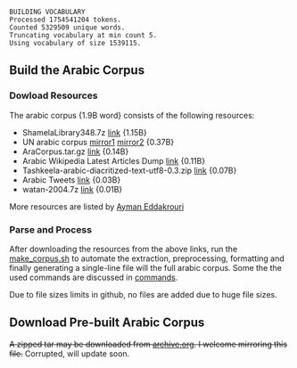 ```
BUILDING VOCABULARY
Processed 1754541204 tokens.
Counted 5329509 unique words.
Truncating vocabulary at min count 5.
Using vocabulary of size 1539115.
```
## Build the Arabic Corpus
### Dowload Resources
The arabic corpus {1.9B word} consists of the following resources:
 - ShamelaLibrary348.7z [link](https://www.quran.tv/ketab/ShamelaLibrary348.7z) {1.15B}
 - UN arabic corpus [mirror1](http://lotus.kuee.kyoto-u.ac.jp/~raj/rajwindroot/corpora_downloads/UN_CORPUS/UNv1.0.6way.ar.txt) [mirror2](http://corpus.leeds.ac.uk/bogdan/resources/UN-corpus/6way/UNv1.0.6way.ar.txt) {0.37B}
 - AraCorpus.tar.gz [link](http://aracorpus.e3rab.com/argistestsrv.nmsu.edu/AraCorpus.tar.gz) {0.14B}
 - Arabic Wikipedia Latest Articles Dump [link](https://dumps.wikimedia.org/arwiki/latest/arwiki-latest-pages-articles.xml.bz2) {0.11B}
 - Tashkeela-arabic-diacritized-text-utf8-0.3.zip [link](https://netix.dl.sourceforge.net/project/tashkeela/) {0.07B}
 - Arabic Tweets [link](https://github.com/bakrianoo/Datasets) {0.03B}
 - watan-2004.7z [link](https://netix.dl.sourceforge.net/project/arabiccorpus/watan-2004corpus/watan-2004.7z) {0.01B}
 
More resources are listed by [Ayman Eddakrouri](https://sites.google.com/a/aucegypt.edu/infoguistics/directory/Corpus-Linguistics/arabic-corpora) 
### Parse and Process
After downloading the resources from the above links, run the [make_corpus.sh](make_corpus.sh) to automate the extraction, preprocessing,  formatting and finally generating a single-line file will the full arabic corpus. Some the the used commands are discussed in [commands](commands.md). 

Due to file sizes limits in github, no files are added due to huge file sizes.

## Download Pre-built Arabic Corpus
~~A zipped tar may be downloaded from [archive.org](https://archive.org/details/arabic_corpus).
I welcome mirroring this file.~~ Corrupted, will update soon.
